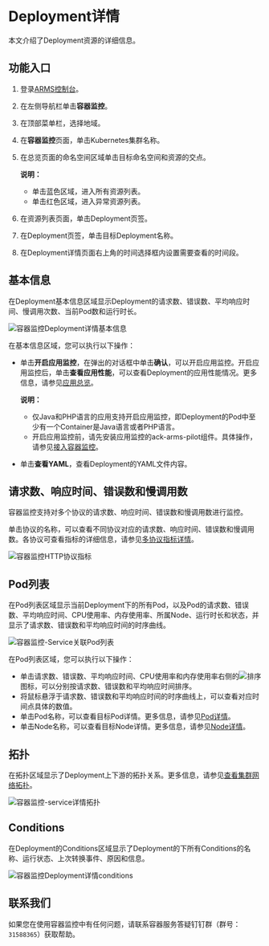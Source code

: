 # Deployment详情

本文介绍了Deployment资源的详细信息。

## 功能入口

1.  登录[ARMS控制台](https://arms.console.aliyun.com/#/home)。

2.  在左侧导航栏单击**容器监控**。

3.  在顶部菜单栏，选择地域。

4.  在**容器监控**页面，单击Kubernetes集群名称。

5.  在总览页面的命名空间区域单击目标命名空间和资源的交点。

    **说明：**

    -   单击蓝色区域，进入所有资源列表。
    -   单击红色区域，进入异常资源列表。
6.  在资源列表页面，单击Deployment页签。

7.  在Deployment页签，单击目标Deployment名称。

8.  在Deployment详情页面右上角的时间选择框内设置需要查看的时间段。


## 基本信息

在Deployment基本信息区域显示Deployment的请求数、错误数、平均响应时间、慢调用次数、当前Pod数和运行时长。

![容器监控Deployment详情基本信息](https://static-aliyun-doc.oss-accelerate.aliyuncs.com/assets/img/zh-CN/9230193261/p280239.png)

在基本信息区域，您可以执行以下操作：

-   单击**开启应用监控**，在弹出的对话框中单击**确认**，可以开启应用监控。开启应用监控后，单击**查看应用性能**，可以查看Deployment的应用性能情况。更多信息，请参见[应用总览](/cn.zh-CN/应用监控/控制台功能/应用总览.md)。

    **说明：**

    -   仅Java和PHP语言的应用支持开启应用监控，即Deployment的Pod中至少有一个Container是Java语言或者PHP语言。
    -   开启应用监控前，请先安装应用监控的ack-arms-pilot组件。具体操作，请参见[接入容器监控](/cn.zh-CN/容器监控/容器监控接入/接入容器监控.md)。
-   单击**查看YAML**，查看Deployment的YAML文件内容。

## 请求数、响应时间、错误数和慢调用数

容器监控支持对多个协议的请求数、响应时间、错误数和慢调用数进行监控。

单击协议的名称，可以查看不同协议对应的请求数、响应时间、错误数和慢调用数。各协议可查看指标的详细信息，请参见[多协议指标详情]()。

![容器监控HTTP协议指标](https://static-aliyun-doc.oss-accelerate.aliyuncs.com/assets/img/zh-CN/6200375261/p292619.png)

## Pod列表

在Pod列表区域显示当前Deployment下的所有Pod，以及Pod的请求数、错误数、平均响应时间、CPU使用率、内存使用率、所属Node、运行时长和状态，并显示了请求数、错误数和平均响应时间的时序曲线。

![容器监控-Service关联Pod列表](https://static-aliyun-doc.oss-accelerate.aliyuncs.com/assets/img/zh-CN/5067093261/p275739.png)

在Pod列表区域，您可以执行以下操作：

-   单击请求数、错误数、平均响应时间、CPU使用率和内存使用率右侧的![排序](https://static-aliyun-doc.oss-accelerate.aliyuncs.com/assets/img/zh-CN/8987912261/p278362.png)图标，可以分别按请求数、错误数和平均响应时间排序。
-   将鼠标悬浮于请求数、错误数和平均响应时间的时序曲线上，可以查看对应时间点具体的数值。
-   单击Pod名称，可以查看目标Pod详情。更多信息，请参见[Pod详情](/cn.zh-CN/容器监控/使用教程/查看资源信息/Pod详情.md)。
-   单击Node名称，可以查看目标Node详情。更多信息，请参见[Node详情](/cn.zh-CN/容器监控/使用教程/查看资源信息/Node详情.md)。

## 拓扑

在拓扑区域显示了Deployment上下游的拓扑关系。更多信息，请参见[查看集群网络拓扑](/cn.zh-CN/容器监控/使用教程/探索/查看集群网络拓扑.md)。

![容器监控-service详情拓扑](https://static-aliyun-doc.oss-accelerate.aliyuncs.com/assets/img/zh-CN/5067093261/p278369.png)

## Conditions

在Deployment的Conditions区域显示了Deployment的下所有Conditions的名称、运行状态、上次转换事件、原因和信息。

![容器监控Deployment详情conditions](https://static-aliyun-doc.oss-accelerate.aliyuncs.com/assets/img/zh-CN/0048093261/p280271.png)

## 联系我们

如果您在使用容器监控中有任何问题，请联系容器服务答疑钉钉群（群号：`31588365`）获取帮助。

